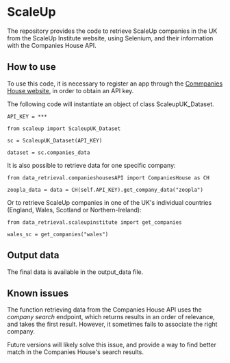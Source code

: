 # ScaleUp

The repository provides the code to retrieve ScaleUp companies in the UK from the ScaleUp Institute website, using Selenium, and their information with the Companies House API.

## How to use

To use this code, it is necessary to register an app through the [Commpanies House website](https://developer.company-information.service.gov.uk), in order to obtain an API key. 

The following code will instantiate an object of class ScaleupUK_Dataset.

```{python}
API_KEY = ***
    
from scaleup import ScaleupUK_Dataset

sc = ScaleupUK_Dataset(API_KEY)

dataset = sc.companies_data
```

It is also possible to retrieve data for one specific company:

```{python}
from data_retrieval.companieshousesAPI import CompaniesHouse as CH

zoopla_data = data = CH(self.API_KEY).get_company_data("zoopla")

```
Or to retrieve ScaleUp companies in one of the UK's individual countries (England, Wales, Scotland or Northern-Ireland):

```{python}
from data_retrieval.scaleupinstitute import get_companies

wales_sc = get_companies("wales")
```

## Output data

The final data is available in the output_data file.

## Known issues

The function retrieving data from the Companies House API uses the *company search* endpoint, which returns results in an order of relevance, and takes the first result. However, it sometimes fails to associate the right company.

Future versions will likely solve this issue, and provide a way to find better match in the Companies House's search results.
